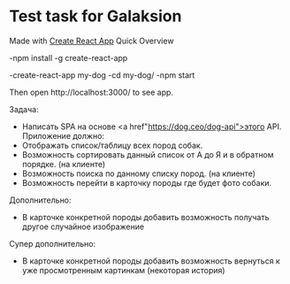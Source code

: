 # Test task for Galaksion
Made with <a href="https://github.com/facebookincubator/create-react-app">Create React App</a> 
Quick Overview

-npm install -g create-react-app

-create-react-app my-dog
-cd my-dog/
-npm start

Then open http://localhost:3000/ to see app.


Задача:
- Написать SPA на основе <a href"https://dog.ceo/dog-api">этого API.</a>
Приложение должно:
- Отображать список/таблицу всех пород собак.
- Возможность сортировать данный список от А до Я и в обратном порядке. (на клиенте)
- Возможность поиска по данному списку пород. (на клиенте)
- Возможность перейти в карточку породы где будет фото собаки.

Дополнительно:
- В карточке конкретной породы добавить возможность получать другое случайное изображение

Супер дополнительно:
- В карточке конкретной породы добавить возможность вернуться к уже просмотренным картинкам (некоторая история)
